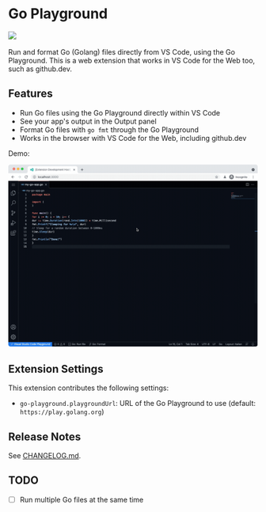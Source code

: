 # Go Playground

[![](https://vsmarketplacebadge.apphb.com/version-short/italypaleale.go-playground.svg)](https://marketplace.visualstudio.com/items?itemName=italypaleale.go-playground)

Run and format Go (Golang) files directly from VS Code, using the Go Playground. This is a web extension that works in VS Code for the Web too, such as github.dev.

## Features

- Run Go files using the Go Playground directly within VS Code
- See your app's output in the Output panel
- Format Go files with `go fmt` through the Go Playground
- Works in the browser with VS Code for the Web, including github.dev

Demo:

![Demo of the extension: use the "Go: Format" action in the Status Bar to format the code, and "Go: Run file" to run it](extension-demo.gif)

## Extension Settings

This extension contributes the following settings:

- `go-playground.playgroundUrl`: URL of the Go Playground to use (default: `https://play.golang.org`)

## Release Notes

See [CHANGELOG.md](./CHANGELOG.md).

## TODO

- [ ] Run multiple Go files at the same time
